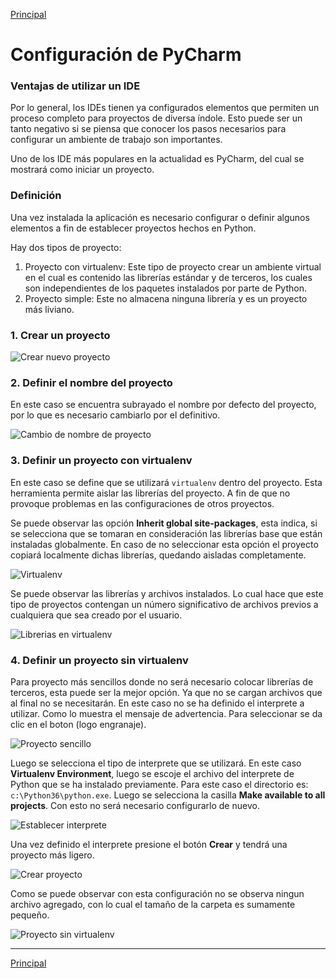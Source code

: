 [Principal](https://github.com/UNAH-SISTEMAS/2018-1PAC-IS410)

# Configuración de PyCharm
### Ventajas de utilizar un IDE
Por lo general, los IDEs tienen ya configurados elementos que permiten un proceso completo para proyectos de diversa índole. Esto puede ser un tanto negativo si se piensa que conocer los pasos necesarios para configurar un ambiente de trabajo son importantes.

Uno de los IDE más populares en la actualidad es PyCharm, del cual se mostrará como iniciar un proyecto.

### Definición
Una vez instalada la aplicación es necesario configurar o definir algunos elementos a fin de establecer proyectos hechos en Python.

Hay dos tipos de proyecto:
1. Proyecto con virtualenv: Este tipo de proyecto crear un ambiente virtual en el cual es contenido las librerías estándar y de terceros, los cuales son independientes de los paquetes instalados por parte de Python.
2. Proyecto simple: Este no almacena ninguna librería y es un proyecto más liviano.

### 1. Crear un proyecto

![Crear nuevo proyecto](https://github.com/UNAH-SISTEMAS/2018-1PAC-IS410/blob/master/temas/imagenes/pycharm/1.PNG)

### 2. Definir el nombre del proyecto
En este caso se encuentra subrayado el nombre por defecto del proyecto, por lo que es necesario cambiarlo por el definitivo.

![Cambio de nombre de proyecto](https://github.com/UNAH-SISTEMAS/2018-1PAC-IS410/blob/master/temas/imagenes/pycharm/2.PNG)

### 3. Definir un proyecto con virtualenv
En este caso se define que se utilizará `virtualenv` dentro del proyecto. Esta herramienta permite aislar las librerías del proyecto. A fin de que no provoque problemas en las configuraciones de otros proyectos. 

Se puede observar las opción **Inherit global site-packages**, esta indica, si se selecciona que se tomaran en consideración las librerías base que están instaladas globalmente. En caso de no seleccionar esta opción el proyecto copiará localmente dichas librerías, quedando aisladas completamente.

![Virtualenv](https://github.com/UNAH-SISTEMAS/2018-1PAC-IS410/blob/master/temas/imagenes/pycharm/3.PNG)

Se puede observar las librerías y archivos instalados. Lo cual hace que este tipo de proyectos contengan un número significativo de archivos previos a cualquiera que sea creado por el usuario.

![Librerias en virtualenv](https://github.com/UNAH-SISTEMAS/2018-1PAC-IS410/blob/master/temas/imagenes/pycharm/4.PNG)

### 4. Definir un proyecto sin virtualenv
Para proyecto más sencillos donde no será necesario colocar librerías de terceros, esta puede ser la mejor opción. Ya que no se cargan archivos que al final no se necesitarán. En este caso no se ha definido el interprete a utilizar. Como lo muestra el mensaje de advertencia.
Para seleccionar se da clic en el boton (logo engranaje).

![Proyecto sencillo](https://github.com/UNAH-SISTEMAS/2018-1PAC-IS410/blob/master/temas/imagenes/pycharm/5.PNG)

Luego se selecciona el tipo de interprete que se utilizará. En este caso **Virtualenv Environment**, luego se escoje el archivo del interprete de Python que se ha instalado previamente. Para este caso el directorio es: `c:\Python36\python.exe`. Luego se selecciona la casilla **Make available to all projects**. Con esto no será necesario configurarlo de nuevo.

![Establecer interprete](https://github.com/UNAH-SISTEMAS/2018-1PAC-IS410/blob/master/temas/imagenes/pycharm/6.PNG)

Una vez definido el interprete presione el botón **Crear** y tendrá una proyecto más ligero.

![Crear proyecto](https://github.com/UNAH-SISTEMAS/2018-1PAC-IS410/blob/master/temas/imagenes/pycharm/7.PNG)

Como se puede observar con esta configuración no se observa ningun archivo agregado, con lo cual el tamaño de la carpeta es sumamente pequeño.

![Proyecto sin virtualenv](https://github.com/UNAH-SISTEMAS/2018-1PAC-IS410/blob/master/temas/imagenes/pycharm/8.PNG)

---
[Principal](https://github.com/UNAH-SISTEMAS/2018-1PAC-IS410)